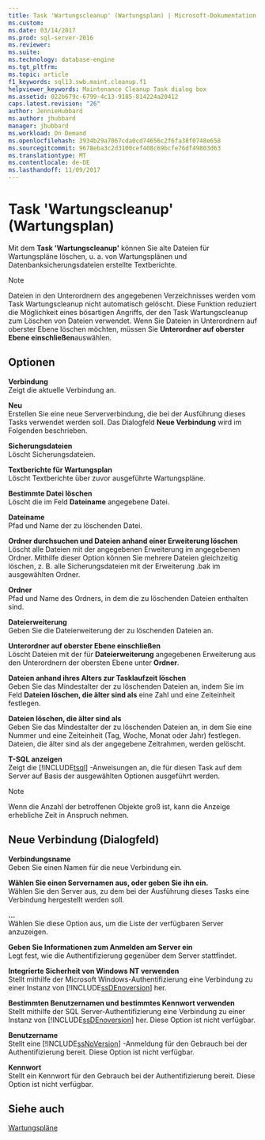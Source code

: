 ```yaml
---
title: Task 'Wartungscleanup' (Wartungsplan) | Microsoft-Dokumentation
ms.custom: 
ms.date: 03/14/2017
ms.prod: sql-server-2016
ms.reviewer: 
ms.suite: 
ms.technology: database-engine
ms.tgt_pltfrm: 
ms.topic: article
f1_keywords: sql13.swb.maint.cleanup.f1
helpviewer_keywords: Maintenance Cleanup Task dialog box
ms.assetid: 022b679c-6799-4c13-9185-814224a20412
caps.latest.revision: "26"
author: JennieHubbard
ms.author: jhubbard
manager: jhubbard
ms.workload: On Demand
ms.openlocfilehash: 3934b29a7067cda0cd74656c2f6fa38f0748e658
ms.sourcegitcommit: 9678eba3c2d3100cef408c69bcfe76df49803d63
ms.translationtype: MT
ms.contentlocale: de-DE
ms.lasthandoff: 11/09/2017
---
```

# <a name="maintenance-cleanup-task-maintenance-plan"></a>Task 'Wartungscleanup' (Wartungsplan)
  Mit dem **Task 'Wartungscleanup'** können Sie alte Dateien für Wartungspläne löschen, u. a. von Wartungsplänen und Datenbanksicherungsdateien erstellte Textberichte.  
  
> [!NOTE]  
>  Dateien in den Unterordnern des angegebenen Verzeichnisses werden vom Task Wartungscleanup nicht automatisch gelöscht. Diese Funktion reduziert die Möglichkeit eines bösartigen Angriffs, der den Task Wartungscleanup zum Löschen von Dateien verwendet. Wenn Sie Dateien in Unterordnern auf oberster Ebene löschen möchten, müssen Sie **Unterordner auf oberster Ebene einschließen**auswählen.  
  
## <a name="options"></a>Optionen  
 **Verbindung**  
 Zeigt die aktuelle Verbindung an.  
  
 **Neu**  
 Erstellen Sie eine neue Serververbindung, die bei der Ausführung dieses Tasks verwendet werden soll. Das Dialogfeld **Neue Verbindung** wird im Folgenden beschrieben.  
  
 **Sicherungsdateien**  
 Löscht Sicherungsdateien.  
  
 **Textberichte für Wartungsplan**  
 Löscht Textberichte über zuvor ausgeführte Wartungspläne.  
  
 **Bestimmte Datei löschen**  
 Löscht die im Feld **Dateiname** angegebene Datei.  
  
 **Dateiname**  
 Pfad und Name der zu löschenden Datei.  
  
 **Ordner durchsuchen und Dateien anhand einer Erweiterung löschen**  
 Löscht alle Dateien mit der angegebenen Erweiterung im angegebenen Ordner. Mithilfe dieser Option können Sie mehrere Dateien gleichzeitig löschen, z. B. alle Sicherungsdateien mit der Erweiterung .bak im ausgewählten Ordner.  
  
 **Ordner**  
 Pfad und Name des Ordners, in dem die zu löschenden Dateien enthalten sind.  
  
 **Dateierweiterung**  
 Geben Sie die Dateierweiterung der zu löschenden Dateien an.  
  
 **Unterordner auf oberster Ebene einschließen**  
 Löscht Dateien mit der für **Dateierweiterung** angegebenen Erweiterung aus den Unterordnern der obersten Ebene unter **Ordner**.  
  
 **Dateien anhand ihres Alters zur Tasklaufzeit löschen**  
 Geben Sie das Mindestalter der zu löschenden Dateien an, indem Sie im Feld **Dateien löschen, die älter sind als** eine Zahl und eine Zeiteinheit festlegen.  
  
 **Dateien löschen, die älter sind als**  
 Geben Sie das Mindestalter der zu löschenden Dateien an, in dem Sie eine Nummer und eine Zeiteinheit (Tag, Woche, Monat oder Jahr) festlegen. Dateien, die älter sind als der angegebene Zeitrahmen, werden gelöscht.  
  
 **T-SQL anzeigen**  
 Zeigt die [!INCLUDE[tsql](../../includes/tsql-md.md)] -Anweisungen an, die für diesen Task auf dem Server auf Basis der ausgewählten Optionen ausgeführt werden.  
  
> [!NOTE]  
>  Wenn die Anzahl der betroffenen Objekte groß ist, kann die Anzeige erhebliche Zeit in Anspruch nehmen.  
  
## <a name="new-connection-dialog-box"></a>Neue Verbindung (Dialogfeld)  
 **Verbindungsname**  
 Geben Sie einen Namen für die neue Verbindung ein.  
  
 **Wählen Sie einen Servernamen aus, oder geben Sie ihn ein.**  
 Wählen Sie den Server aus, zu dem bei der Ausführung dieses Tasks eine Verbindung hergestellt werden soll.  
  
 **…**  
 Wählen Sie diese Option aus, um die Liste der verfügbaren Server anzuzeigen.  
  
 **Geben Sie Informationen zum Anmelden am Server ein**  
 Legt fest, wie die Authentifizierung gegenüber dem Server stattfindet.  
  
 **Integrierte Sicherheit von Windows NT verwenden**  
 Stellt mithilfe der Microsoft Windows-Authentifizierung eine Verbindung zu einer Instanz von [!INCLUDE[ssDEnoversion](../../includes/ssdenoversion-md.md)] her.  
  
 **Bestimmten Benutzernamen und bestimmtes Kennwort verwenden**  
 Stellt mithilfe der SQL Server-Authentifizierung eine Verbindung zu einer Instanz von [!INCLUDE[ssDEnoversion](../../includes/ssdenoversion-md.md)] her. Diese Option ist nicht verfügbar.  
  
 **Benutzername**  
 Stellt eine [!INCLUDE[ssNoVersion](../../includes/ssnoversion-md.md)] -Anmeldung für den Gebrauch bei der Authentifizierung bereit. Diese Option ist nicht verfügbar.  
  
 **Kennwort**  
 Stellt ein Kennwort für den Gebrauch bei der Authentifizierung bereit. Diese Option ist nicht verfügbar.  
  
## <a name="see-also"></a>Siehe auch  
 [Wartungspläne](../../relational-databases/maintenance-plans/maintenance-plans.md)  
  
  
